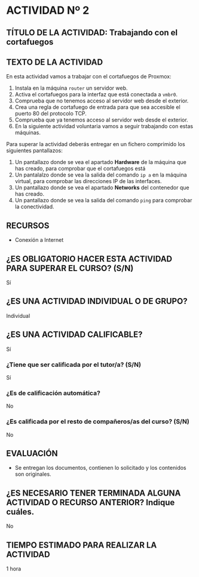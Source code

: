 # ACTIVIDAD Nº 2

## TÍTULO DE LA ACTIVIDAD: Trabajando con el cortafuegos

## TEXTO DE LA ACTIVIDAD

En esta actividad vamos a trabajar con el cortafuegos de Proxmox:

1. Instala en la máquina `router` un servidor web.
2. Activa el cortafuegos para la interfaz que está conectada a `vmbr0`.
3. Comprueba que no tenemos acceso al servidor web desde el exterior.
4. Crea una regla de cortafuego de entrada para que sea accesible el puerto 80 del protocolo TCP.
5. Comprueba que ya tenemos acceso al servidor web desde el exterior.
6. En la siguiente actividad voluntaria vamos a seguir trabajando con estas máquinas.

Para superar la actividad deberás entregar en un fichero comprimido los siguientes pantallazos:

1. Un pantallazo donde se vea el apartado **Hardware** de la máquina que has creado, para comprobar que el cortafuegos está 
2. Un pantalalzo donde se vea la salida del comando `ip a` en la máquina virtual, para comprobar las direcciones IP de las interfaces.
3. Un pantallazo donde se vea el apartado **Networks** del contenedor que has creado.
4. Un pantallazo donde se vea la salida del comando `ping` para comprobar la conectividad.

## RECURSOS

* Conexión a Internet

## ¿ES OBLIGATORIO HACER ESTA ACTIVIDAD PARA SUPERAR EL CURSO? (S/N)

Sí

## ¿ES UNA ACTIVIDAD INDIVIDUAL O DE GRUPO?

Individual

## ¿ES UNA ACTIVIDAD CALIFICABLE?

Sí

### ¿Tiene que ser calificada por el tutor/a? (S/N)

Sí

### ¿Es de calificación automática?

No

### ¿Es calificada por el resto de compañeros/as del curso? (S/N)

No

## EVALUACIÓN

* Se entregan los documentos, contienen lo solicitado y los contenidos son originales.

## ¿ES NECESARIO TENER TERMINADA ALGUNA ACTIVIDAD O RECURSO ANTERIOR? Indique cuáles.

No

## TIEMPO ESTIMADO PARA REALIZAR LA ACTIVIDAD

1 hora
